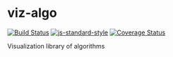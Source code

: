 # viz-algo


[![Build Status](https://travis-ci.org/kiranml1/viz-algo.svg?branch=master)](https://travis-ci.org/kiranml1/viz-algo)
[![js-standard-style](https://img.shields.io/badge/code%20style-standard-brightgreen.svg)](https://github.com/kiranml1/viz-algo)
[![Coverage Status](https://coveralls.io/repos/github/kiranml1/viz-algo/badge.svg?branch=master)](https://coveralls.io/github/kiranml1/viz-algo?branch=master)

Visualization library of algorithms